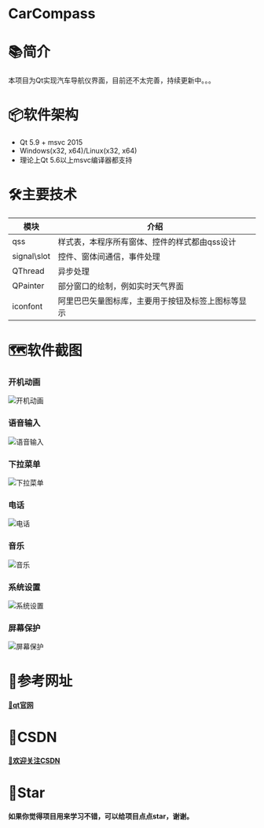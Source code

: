 # CarCompass

# 📚简介
本项目为Qt实现汽车导航仪界面，目前还不太完善，持续更新中。。。

# 📦软件架构
- Qt 5.9 + msvc 2015
- Windows(x32, x64)/Linux(x32, x64) 
- 理论上Qt 5.6以上msvc编译器都支持

# 🛠️主要技术


| 模块                |     介绍                                                                          |
| -------------------|---------------------------------------------------------------------------------- |
| qss                   |     样式表，本程序所有窗体、控件的样式都由qss设计                                           |
| signal\slot                |     控件、窗体间通信，事件处理                                               |
| QThread              |     异步处理                                                                     |                                       |
| QPainter        |     部分窗口的绘制，例如实时天气界面                                          |
| iconfont      |     阿里巴巴矢量图标库，主要用于按钮及标签上图标等显示                                     |


# 🗺️软件截图

### 开机动画
![开机动画](https://gitee.com/hudejie/CarCompass/raw/master/screenshot/1.gif)

### 语音输入
![语音输入](https://gitee.com/hudejie/CarCompass/raw/master/screenshot/2.gif)

### 下拉菜单
![下拉菜单](https://gitee.com/hudejie/CarCompass/raw/master/screenshot/3.gif)

### 电话
![电话](https://gitee.com/hudejie/CarCompass/raw/master/screenshot/4.gif)

### 音乐
![音乐](https://gitee.com/hudejie/CarCompass/raw/master/screenshot/5.gif)

### 系统设置
![系统设置](https://gitee.com/hudejie/CarCompass/raw/master/screenshot/6.gif)

### 屏幕保护
![屏幕保护](https://gitee.com/hudejie/CarCompass/raw/master/screenshot/7.gif)


# 📝参考网址

#### [📗qt官网](https://doc.qt.io/)


# 📌CSDN

#### [🎉欢迎关注CSDN](https://blog.csdn.net/qq_25549309)

# 🧡Star

#### 如果你觉得项目用来学习不错，可以给项目点点star，谢谢。
